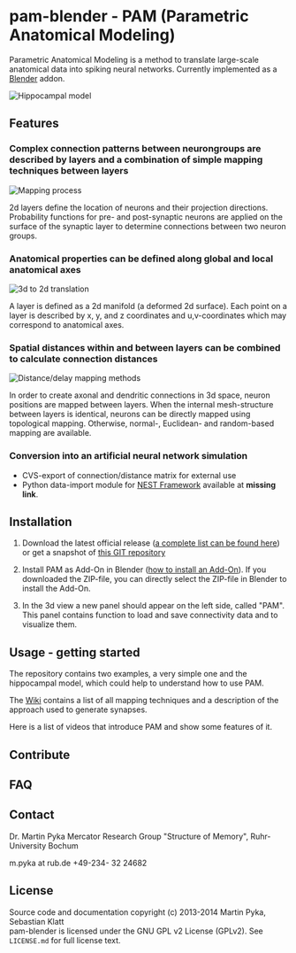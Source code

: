 pam-blender - PAM (Parametric Anatomical Modeling)
==================================================

Parametric Anatomical Modeling is a method to translate large-scale anatomical data into spiking neural networks.
Currently implemented as a [Blender](blender) addon.

![Hippocampal model](https://bitbucket.org/repo/EaAEne/images/1007682870-hippocampal_model.png)

[blender]: http://www.blender.org

Features
--------

### Complex connection patterns between neurongroups are described by layers and a combination of simple mapping techniques between layers

![Mapping process](https://bitbucket.org/repo/EaAEne/images/3024196489-mapping.png)

2d layers define the location of neurons and their projection directions.
Probability functions for pre- and post-synaptic neurons are applied on the surface of the synaptic layer to determine connections between two neuron groups.

### Anatomical properties can be defined along global and local anatomical axes

![3d to 2d translation](https://bitbucket.org/repo/EaAEne/images/3750354801-local_global_axes.png)

A layer is defined as a 2d manifold (a deformed 2d surface).
Each point on a layer is described by x, y, and z coordinates and u,v-coordinates which may correspond to anatomical axes.

### Spatial distances within and between layers can be combined to calculate connection distances

![Distance/delay mapping methods](https://bitbucket.org/repo/EaAEne/images/730784673-delays.png)

In order to create axonal and dendritic connections in 3d space, neuron positions are mapped between layers.
When the internal mesh-structure between layers is identical, neurons can be directly mapped using topological mapping.
Otherwise, normal-, Euclidean- and random-based mapping are available.

### Conversion into an artificial neural network simulation

* CVS-export of connection/distance matrix for external use
* Python data-import module for [NEST Framework](nest) available at **missing link**.

[nest]: http://www.nest-initiative.org

Installation
------------

1. Download the latest official release ([a complete list can be found here](https://bitbucket.org/rub-hippo/parametric-anatomical-modeling/downloads)) or get a snapshot of [this GIT repository](https://bitbucket.org/rub-hippo/parametric-anatomical-modeling/src)

2. Install PAM as Add-On in Blender ([how to install an Add-On](http://wiki.blender.org/index.php/Doc:2.6/Manual/Extensions/Python/Add-Ons)). If you downloaded the ZIP-file, you can directly select the ZIP-file in Blender to install the Add-On.

3. In the 3d view a new panel should appear on the left side, called "PAM". This panel contains function to load and save connectivity data and to visualize them.


Usage - getting started
-----------------------

The repository contains two examples, a very simple one and the hippocampal model, which could help to understand how to use PAM.

The [Wiki](https://bitbucket.org/rub-hippo/parametric-anatomical-modeling/wiki/Home) contains a list of all mapping techniques and a description of the approach used to generate synapses.

Here is a list of videos that introduce PAM and show some features of it.

Contribute
----------

FAQ
---

Contact
-------

Dr. Martin Pyka
Mercator Research Group "Structure of Memory", Ruhr-University Bochum

m.pyka at rub.de
+49-234- 32 24682


License
-------

Source code and documentation copyright (c) 2013-2014 Martin Pyka, Sebastian Klatt  
pam-blender is licensed under the GNU GPL v2 License (GPLv2). See `LICENSE.md` for full license text.